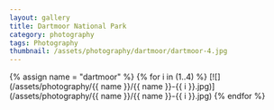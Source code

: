 ```yaml
---
layout: gallery
title: Dartmoor National Park
category: photography
tags: Photography
thumbnail: /assets/photography/dartmoor/dartmoor-4.jpg
---
```


{% assign name = "dartmoor" %}
{% for i in (1..4) %}
[![](/assets/photography/{{ name }}/{{ name }}-{{ i }}.jpg)](/assets/photography/{{ name }}/{{ name }}-{{ i }}.jpg)
{% endfor %}